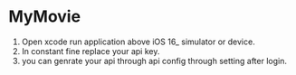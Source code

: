 # MyMovie
 1. Open xcode run application above iOS 16_ simulator or device.
 2. In constant fine replace your api key. 
 3. you can genrate your api through api config through setting after login.
 
 
